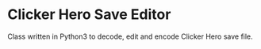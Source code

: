 # Clicker Hero Save Editor
 Class written in Python3 to decode, edit and encode Clicker Hero save file.
